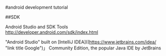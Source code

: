 #android development tutorial

##SDK

Android Studio and SDK Tools  
http://developer.android.com/sdk/index.html  

"Android Studio" built on [IntelliJ IDEA]((https://www.jetbrains.com/idea/ "link title Google")」 Community Edition, the popular Java IDE by JetBrains
